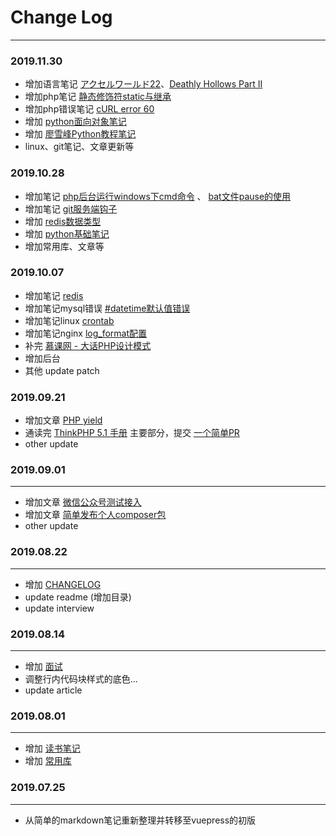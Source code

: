 # Change Log
---------------

### 2019.11.30
* 增加语言笔记 [アクセルワールド22](/language/accel_world_22.html)、[Deathly Hollows Part II](/language/Deathly_Hollows_Part_II.html)
* 增加php笔记 [静态修饰符static与继承](/php/static_and_inherit.html)
* 增加php错误笔记 [cURL error 60](/php/error.html#curl-error-60-ssl-certificate-problem)
* 增加 [python面向对象笔记](/book/weixi_python_oop.html)
* 增加 [廖雪峰Python教程笔记](/book/liaoxuefeng_python_1.html)
* linux、git笔记、文章更新等

### 2019.10.28
* 增加笔记 [php后台运行windows下cmd命令](/other/note.html#php后台运行windows下cmd命令) 、 [bat文件pause的使用](/other/note.html#windows-bat文件使用-pause)
* 增加笔记 [git服务端钩子](/git/note.html#服务端钩子)
* 增加 [redis数据类型](/php/redis.html#数据类型)
* 增加 [python基础笔记](/book/weixi_python.html)
* 增加常用库、文章等

### 2019.10.07
* 增加笔记 [redis](/php/redis.html)
* 增加笔记mysql错误 [#datetime默认值错误](/mysql/error.html#datetime默认值错误)
* 增加笔记linux [crontab](/linux/note.html#crontab)
* 增加笔记nginx [log_format配置](/php/nginx.html#日志格式log-format配置示例)
* 补完 [慕课网 - 大话PHP设计模式](https://www.imooc.com/learn/236)
* 增加后台
* 其他 update patch

### 2019.09.21
* 增加文章 [PHP yield](/php/php_yield.html)
* 通读完 [ThinkPHP 5.1 手册](https://www.kancloud.cn/manual/thinkphp5_1/353946) 主要部分，提交 [一个简单PR](https://github.com/top-think/framework/pull/2005)
* other update

### 2019.09.01
---------------
* 增加文章 [微信公众号测试接入](/php/wx_test.html)
* 增加文章 [简单发布个人composer包](/php/composer_publish.html)
* other update

### 2019.08.22
---------------
* 增加 [CHANGELOG](/changelog)
* update readme (增加目录)
* update interview

### 2019.08.14
---------------
* 增加 [面试](/php/interview.html)
* 调整行内代码块样式的底色...
* update article

### 2019.08.01
---------------
* 增加 [读书笔记](/book/modern_php.html)
* 增加 [常用库](/repo)

### 2019.07.25
---------------
* 从简单的markdown笔记重新整理并转移至vuepress的初版